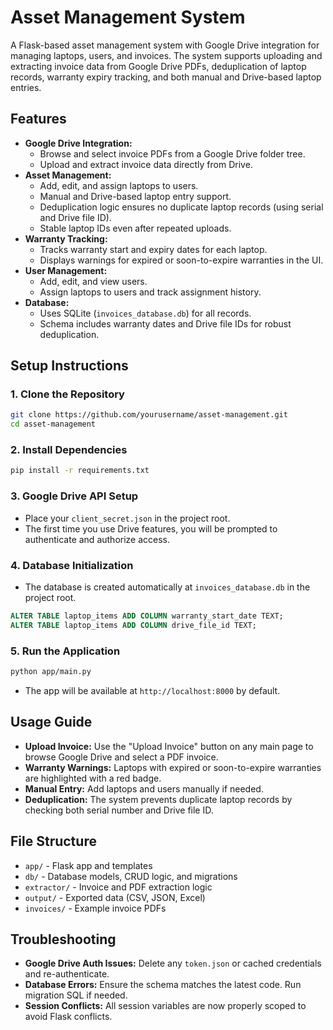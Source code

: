 # Asset Management System

A Flask-based asset management system with Google Drive integration for managing laptops, users, and invoices. The system supports uploading and extracting invoice data from Google Drive PDFs, deduplication of laptop records, warranty expiry tracking, and both manual and Drive-based laptop entries.

## Features

- **Google Drive Integration:**
  - Browse and select invoice PDFs from a Google Drive folder tree.
  - Upload and extract invoice data directly from Drive.
- **Asset Management:**
  - Add, edit, and assign laptops to users.
  - Manual and Drive-based laptop entry support.
  - Deduplication logic ensures no duplicate laptop records (using serial and Drive file ID).
  - Stable laptop IDs even after repeated uploads.
- **Warranty Tracking:**
  - Tracks warranty start and expiry dates for each laptop.
  - Displays warnings for expired or soon-to-expire warranties in the UI.
- **User Management:**
  - Add, edit, and view users.
  - Assign laptops to users and track assignment history.
- **Database:**
  - Uses SQLite (`invoices_database.db`) for all records.
  - Schema includes warranty dates and Drive file IDs for robust deduplication.

## Setup Instructions

### 1. Clone the Repository
```sh
git clone https://github.com/yourusername/asset-management.git
cd asset-management
```

### 2. Install Dependencies
```sh
pip install -r requirements.txt
```

### 3. Google Drive API Setup
- Place your `client_secret.json` in the project root.
- The first time you use Drive features, you will be prompted to authenticate and authorize access.

### 4. Database Initialization
- The database is created automatically at `invoices_database.db` in the project root.

```sql
ALTER TABLE laptop_items ADD COLUMN warranty_start_date TEXT;
ALTER TABLE laptop_items ADD COLUMN drive_file_id TEXT;
```

### 5. Run the Application
```sh
python app/main.py
```
- The app will be available at `http://localhost:8000` by default.

## Usage Guide

- **Upload Invoice:** Use the "Upload Invoice" button on any main page to browse Google Drive and select a PDF invoice.
- **Warranty Warnings:** Laptops with expired or soon-to-expire warranties are highlighted with a red badge.
- **Manual Entry:** Add laptops and users manually if needed.
- **Deduplication:** The system prevents duplicate laptop records by checking both serial number and Drive file ID.

## File Structure

- `app/` - Flask app and templates
- `db/` - Database models, CRUD logic, and migrations
- `extractor/` - Invoice and PDF extraction logic
- `output/` - Exported data (CSV, JSON, Excel)
- `invoices/` - Example invoice PDFs

## Troubleshooting

- **Google Drive Auth Issues:** Delete any `token.json` or cached credentials and re-authenticate.
- **Database Errors:** Ensure the schema matches the latest code. Run migration SQL if needed.
- **Session Conflicts:** All session variables are now properly scoped to avoid Flask conflicts.
